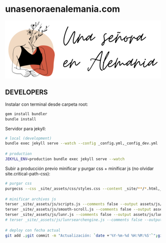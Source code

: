 # unasenoraenalemania.com

[![Una señora en Alemania](/assets/img/logo.svg)](https://unasenoraenalemania.com/)


## DEVELOPERS

Instalar con terminal desde carpeta root:

```bash
gem install bundler
bundle install
```

Servidor para jekyll:

```bash
# local (development)
bundle exec jekyll serve --watch --config _config.yml,_config_dev.yml

# production
JEKYLL_ENV=production bundle exec jekyll serve --watch
```

Subir a producción previo minificar y purgar css + minificar js (no olvidar site.critical-path-css):

```bash
# purgar css
purgecss --css _site/_assets/css/styles.css --content _site/**/*.html,_site/assets/js/*.js --output assets/css/

# minificar archivos js
terser _site/_assets/js/scripts.js --comments false --output assets/js/scripts.js
terser _site/_assets/js/smooth-scroll.js --comments false --output assets/js/smooth-scroll.js
terser _site/_assets/js/lunr.js --comments false --output assets/js/lunr.js
# terser _site/_assets/js/lunrsearchengine.js --comments false --output assets/js/lunrsearchengine.js

# deploy con fecha actual
git add .;git commit -m "Actualización: `date +'%Y-%m-%d %H:%M:%S'`";git push
```
